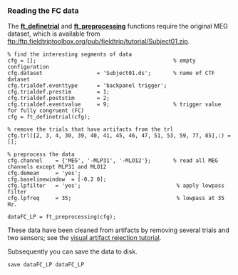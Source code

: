 ### Reading the FC data

The **[ft_definetrial](/reference/ft_definetrial)** and **[ft_preprocessing](/reference/ft_preprocessing)** functions require the original MEG dataset, which is available from [ftp:/ftp.fieldtriptoolbox.org/pub/fieldtrip/tutorial/Subject01.zip](ftp://ftp.fieldtriptoolbox.org/pub/fieldtrip/tutorial/Subject01.zip).
    
    % find the interesting segments of data
    cfg = [];                                           % empty configuration
    cfg.dataset                 = 'Subject01.ds';       % name of CTF dataset  
    cfg.trialdef.eventtype      = 'backpanel trigger';
    cfg.trialdef.prestim        = 1;
    cfg.trialdef.poststim       = 2;
    cfg.trialdef.eventvalue     = 9;                    % trigger value for fully congruent (FC)
    cfg = ft_definetrial(cfg);            
    
    % remove the trials that have artifacts from the trl
    cfg.trl([2, 3, 4, 30, 39, 40, 41, 45, 46, 47, 51, 53, 59, 77, 85],:) = []; 
    
    % preprocess the data
    cfg.channel    = {'MEG', '-MLP31', '-MLO12'};       % read all MEG channels except MLP31 and MLO12
    cfg.demean     = 'yes';
    cfg.baselinewindow  = [-0.2 0];
    cfg.lpfilter   = 'yes';                              % apply lowpass filter
    cfg.lpfreq     = 35;                                 % lowpass at 35 Hz.
    
    dataFC_LP = ft_preprocessing(cfg);                      

These data have been cleaned from artifacts by removing several trials and two sensors; see the [visual artifact rejection tutorial](/tutorial/visual_artifact_rejection).

Subsequently you can save the data to disk. 

    save dataFC_LP dataFC_LP

